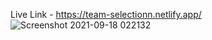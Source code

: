 
Live Link - https://team-selectionn.netlify.app/  
![Screenshot 2021-09-18 022132](https://user-images.githubusercontent.com/76750607/133849055-837c556e-0f40-409a-8a4e-1ff50cc43fe4.png)
